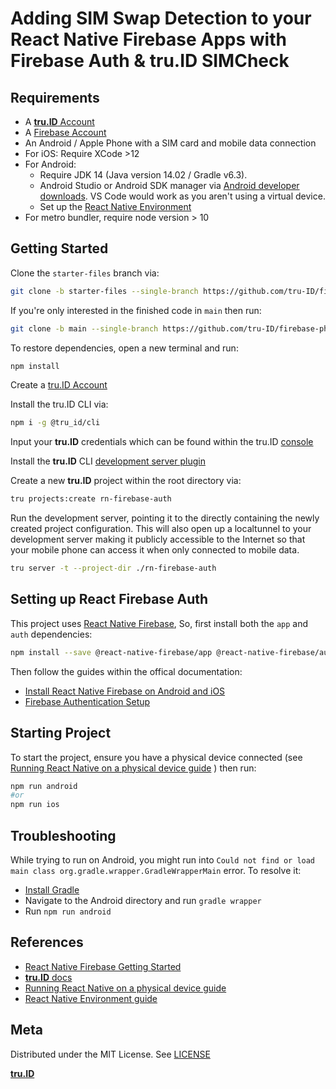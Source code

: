 # Adding SIM Swap Detection to your React Native Firebase Apps with Firebase Auth & **tru.ID** SIMCheck

## Requirements

- A [**tru.ID** Account](https://tru.id)
- A [Firebase Account](https://firebase.google.com/console)
- An Android / Apple Phone with a SIM card and mobile data connection
- For iOS: Require XCode >12
- For Android:
  - Require JDK 14 (Java version 14.02 / Gradle v6.3).
  - Android Studio or Android SDK manager via [Android developer downloads](https://developer.android.com/studio). VS Code would work as you aren't using a virtual device.
  - Set up the [React Native Environment](https://reactnative.dev/docs/environment-setup)
- For metro bundler, require node version > 10

## Getting Started

Clone the `starter-files` branch via:

```bash
git clone -b starter-files --single-branch https://github.com/tru-ID/firebase-phone-auth-sim-swap-detection.git
```

If you're only interested in the finished code in `main` then run:

```bash
git clone -b main --single-branch https://github.com/tru-ID/firebase-phone-auth-sim-swap-detection.git
```

To restore dependencies, open a new terminal and run:

```bash
npm install
```

Create a [tru.ID Account](https://tru.id)

Install the tru.ID CLI via:

```bash
npm i -g @tru_id/cli

```

Input your **tru.ID** credentials which can be found within the tru.ID [console](https://developer.tru.id/console)

Install the **tru.ID** CLI [development server plugin](https://github.com/tru-ID/cli-plugin-dev-server)

Create a new **tru.ID** project within the root directory via:

```bash
tru projects:create rn-firebase-auth
```

Run the development server, pointing it to the directly containing the newly created project configuration. This will also open up a localtunnel to your development server making it publicly accessible to the Internet so that your mobile phone can access it when only connected to mobile data.

```bash
tru server -t --project-dir ./rn-firebase-auth
```

## Setting up React Firebase Auth

This project uses [React Native Firebase](https://rnfirebase.io), So, first install both the `app` and `auth` dependencies:

```bash
npm install --save @react-native-firebase/app @react-native-firebase/auth
```

Then follow the guides within the offical documentation:

- [Install React Native Firebase on Android and iOS](https://rnfirebase.io/)
- [Firebase Authentication Setup](https://rnfirebase.io/auth/phone-auth)

## Starting Project

To start the project, ensure you have a physical device connected (see [Running React Native on a physical device guide](https://reactnative.dev/docs/running-on-device) ) then run:

```bash
npm run android
#or
npm run ios

```

## Troubleshooting

While trying to run on Android, you might run into `Could not find or load main class org.gradle.wrapper.GradleWrapperMain` error. To resolve it:

- [Install Gradle](https://gradle.org/install/)
- Navigate to the Android directory and run `gradle wrapper`
- Run `npm run android`

## References

- [React Native Firebase Getting Started](https://rnfirebase.io/)
- [**tru.ID** docs](https://developer.tru.id/docs)
- [Running React Native on a physical device guide](https://reactnative.dev/docs/running-on-device)
- [React Native Environment guide](https://reactnative.dev/docs/environment-setup)

## Meta

Distributed under the MIT License. See [LICENSE](https://github.com/tru-ID/sim-card-auth-react-native/blob/main/LICENSE.md)

[**tru.ID**](https://tru.id)
